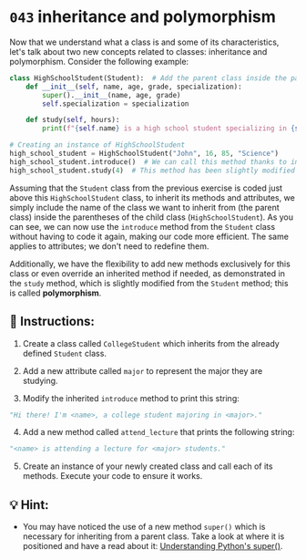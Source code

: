 # `043` inheritance and polymorphism

Now that we understand what a class is and some of its characteristics, let's talk about two new concepts related to classes: inheritance and polymorphism. Consider the following example:

```py
class HighSchoolStudent(Student):  # Add the parent class inside the parenthesis
    def __init__(self, name, age, grade, specialization):
        super().__init__(name, age, grade)
        self.specialization = specialization

    def study(self, hours):
        print(f"{self.name} is a high school student specializing in {self.specialization} and is studying for {hours} hours for exams.")

# Creating an instance of HighSchoolStudent
high_school_student = HighSchoolStudent("John", 16, 85, "Science")
high_school_student.introduce()  # We can call this method thanks to inheritance 
high_school_student.study(4)  # This method has been slightly modified and now it prints a different string
```

Assuming that the `Student` class from the previous exercise is coded just above this `HighSchoolStudent` class, to inherit its methods and attributes, we simply include the name of the class we want to inherit from (the parent class) inside the parentheses of the child class (`HighSchoolStudent`). As you can see, we can now use the `introduce` method from the `Student` class without having to code it again, making our code more efficient. The same applies to attributes; we don't need to redefine them.

Additionally, we have the flexibility to add new methods exclusively for this class or even override an inherited method if needed, as demonstrated in the `study` method, which is slightly modified from the `Student` method; this is called **polymorphism**.

## 📝 Instructions:

1. Create a class called `CollegeStudent` which inherits from the already defined `Student` class.

2. Add a new attribute called `major` to represent the major they are studying.

3. Modify the inherited `introduce` method to print this string:

```py
"Hi there! I'm <name>, a college student majoring in <major>."
```

4. Add a new method called `attend_lecture` that prints the following string:

```py
"<name> is attending a lecture for <major> students."
```

5. Create an instance of your newly created class and call each of its methods. Execute your code to ensure it works.

## 💡 Hint:

+ You may have noticed the use of a new method `super()` which is necessary for inheriting from a parent class. Take a look at where it is positioned and have a read about it: [Understanding Python's super()](https://realpython.com/python-super/).
